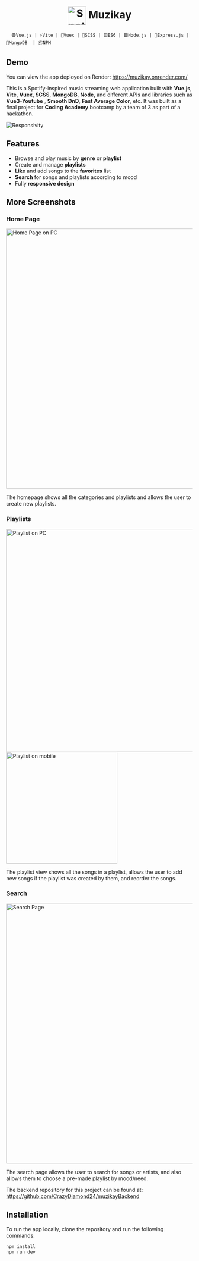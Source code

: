 <h1 align="center">
  <img src="https://cdn.freebiesupply.com/logos/large/2x/spotify-2-logo-png-transparent.png" alt="Spotify Logo" width="50" height="50" style="vertical-align: middle;"> Muzikay
</h1>

  <tr>
    <td align="center">

      🟢Vue.js | ⚡Vite | 🏪Vuex | 🔴SCSS | 🟨ES6 | 🟩Node.js | 🚂Express.js | 🌱MongoDB  | 📦NPM
  </tr>


## Demo

You can view the app deployed on Render: https://muzikay.onrender.com/

This is a Spotify-inspired music streaming web application built with **Vue.js**, **Vite**, **Vuex**, **SCSS**, **MongoDB**, **Node**, and different APIs and libraries such as **Vue3-Youtube** , **Smooth DnD**, **Fast Average Color**, etc. It was built as a final project for **Coding Academy** bootcamp by a team of 3 as part of a hackathon.


![Responsivity](https://i.postimg.cc/WzkkTrqQ/smartmockups-lhexldri-removebg-preview.png)

## Features

- Browse and play music by **genre** or **playlist**
- Create and manage **playlists**
- **Like** and add songs to the **favorites** list
- **Search** for songs and playlists according to mood
- Fully **responsive design**

## More Screenshots

### Home Page

<img src="https://i.postimg.cc/LXT9c3Ty/Screenshot-2023-05-08-162908.png" alt="Home Page on PC" width="700">


The homepage shows all the categories and playlists and allows the user to create new playlists.

### Playlists

<div>
  <img src="https://i.postimg.cc/7Y4cGyqT/Screenshot-2023-05-08-165807.png" alt="Playlist on PC" width="600" style="margin-right: 20px;">
  <img src="https://i.postimg.cc/kgvtJKfb/Screenshot-2023-05-08-163425-removebg-preview.png" alt="Playlist on mobile" height="300">
</div>


The playlist view shows all the songs in a playlist, allows the user to add new songs if the playlist was created by them, and reorder the songs.

### Search

<img src="https://i.postimg.cc/zfL5t1bG/Screenshot-2023-05-08-163149.png" alt="Search Page" width="700">

The search page allows the user to search for songs or artists, and also allows them to choose a pre-made playlist by mood/need.


The backend repository for this project can be found at: 
https://github.com/CrazyDiamond24/muzikayBackend


## Installation

To run the app locally, clone the repository and run the following commands:

```bash
npm install
npm run dev
